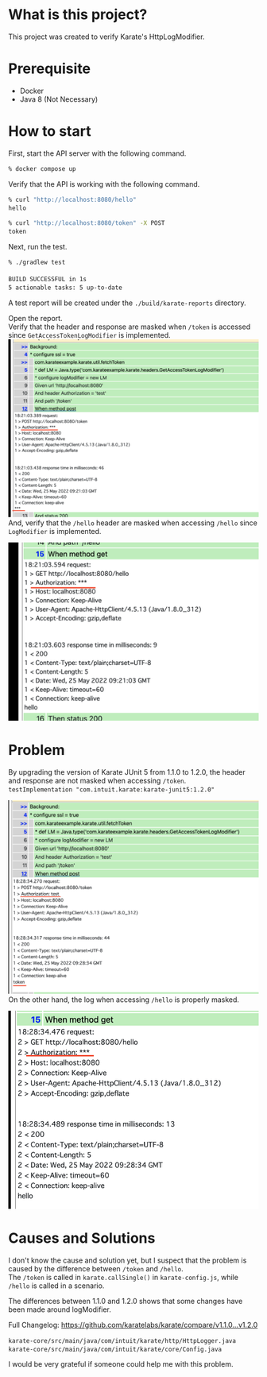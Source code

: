 # What is this project?

This project was created to verify Karate's HttpLogModifier.

# Prerequisite

- Docker
- Java 8 (Not Necessary)

# How to start

First, start the API server with the following command.

```bash
% docker compose up
```

Verify that the API is working with the following command.

```bash
% curl "http://localhost:8080/hello"     
hello
```

```bash
% curl "http://localhost:8080/token" -X POST
token
```

Next, run the test.

```bash
% ./gradlew test       

BUILD SUCCESSFUL in 1s
5 actionable tasks: 5 up-to-date
```

A test report will be created under the `./build/karate-reports` directory.

Open the report.  
Verify that the header and response are masked when `/token` is accessed since `GetAccessTokenLogModifier` is
implemented.  
![token](./screenshots/token.png)
And, verify that the `/hello` header are masked when accessing `/hello` since `LogModifier` is implemented.

![hello](./screenshots/hello.png)

# Problem

By upgrading the version of Karate JUnit 5 from 1.1.0 to 1.2.0, the header and response are not masked when
accessing `/token`.  
`testImplementation "com.intuit.karate:karate-junit5:1.2.0"`

![token_1.2.0](./screenshots/token_1.2.0.png)
On the other hand, the log when accessing `/hello` is properly masked.

![hello_1.2.0](./screenshots/hello_1.2.0.png)

# Causes and Solutions

I don't know the cause and solution yet, but I suspect that the problem is caused by the difference between `/token`
and `/hello`.  
The `/token` is called in `karate.callSingle()` in `karate-config.js`, while `/hello` is called in a scenario.

The differences between 1.1.0 and 1.2.0 shows that some changes have been made around logModifier.

Full Changelog: https://github.com/karatelabs/karate/compare/v1.1.0...v1.2.0

`karate-core/src/main/java/com/intuit/karate/http/HttpLogger.java`  
`karate-core/src/main/java/com/intuit/karate/core/Config.java`

I would be very grateful if someone could help me with this problem.
